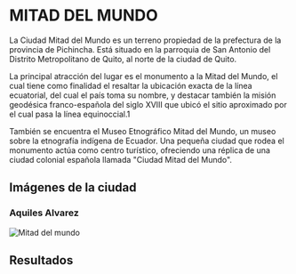 # MITAD DEL MUNDO
La Ciudad Mitad del Mundo es un terreno propiedad de la prefectura de la provincia de Pichincha. Está situado en la parroquia de San Antonio del Distrito Metropolitano de Quito, al norte de la ciudad de Quito.

La principal atracción del lugar es el monumento a la Mitad del Mundo, el cual tiene como finalidad el resaltar la ubicación exacta de la línea ecuatorial, del cual el país toma su nombre, y destacar también la misión geodésica franco-española del siglo XVIII que ubicó el sitio aproximado por el cual pasa la línea equinoccial.1​

También se encuentra el Museo Etnográfico Mitad del Mundo, un museo sobre la etnografía indígena de Ecuador. Una pequeña ciudad que rodea el monumento actúa como centro turístico, ofreciendo una réplica de una ciudad colonial española llamada "Ciudad Mitad del Mundo".

## Imágenes de la ciudad
### Aquiles Alvarez
![Mitad del mundo]((https://es.wikipedia.org/wiki/Ciudad_Mitad_del_Mundo#/media/Archivo:Ciudad_Mitad_del_Mundo.jpg))


## Resultados 

